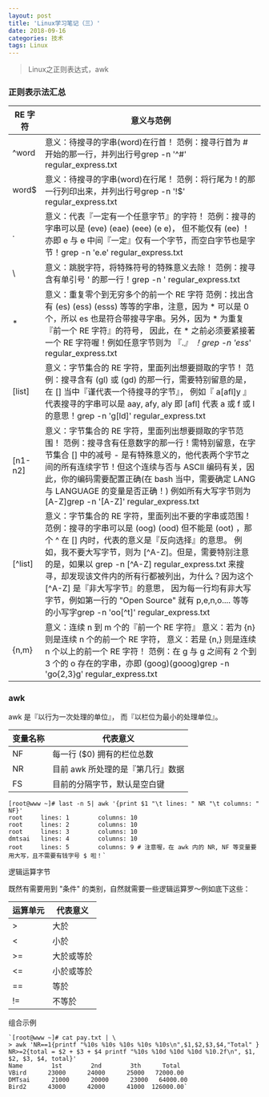 ```yaml
---
layout: post 
title: 'Linux学习笔记（三）'
date: 2018-09-16
categories: 技术
tags: Linux
---
```


> Linux之正则表达式，awk

### 正则表示法汇总

| RE 字符 | 意义与范例                                                   |
| ------- | ------------------------------------------------------------ |
| ^word   | 意义：待搜寻的字串(word)在行首！ 范例：搜寻行首为 # 开始的那一行，并列出行号grep -n '^#' regular_express.txt |
| word$   | 意义：待搜寻的字串(word)在行尾！ 范例：将行尾为 ! 的那一行列印出来，并列出行号grep -n '!$' regular_express.txt |
| .       | 意义：代表『一定有一个任意字节』的字符！ 范例：搜寻的字串可以是 (eve) (eae) (eee) (e e)， 但不能仅有 (ee) ！亦即 e 与 e 中间『一定』仅有一个字节，而空白字节也是字节！grep -n 'e.e' regular_express.txt |
| \       | 意义：跳脱字符，将特殊符号的特殊意义去除！ 范例：搜寻含有单引号 ' 的那一行！grep -n \' regular_express.txt |
| *       | 意义：重复零个到无穷多个的前一个 RE 字符 范例：找出含有 (es) (ess) (esss) 等等的字串，注意，因为 * 可以是 0 个，所以 es 也是符合带搜寻字串。另外，因为 * 为重复『前一个 RE 字符』的符号， 因此，在 * 之前必须要紧接著一个 RE 字符喔！例如任意字节则为 『.*』 ！grep -n 'ess*' regular_express.txt |
| [list]  | 意义：字节集合的 RE 字符，里面列出想要撷取的字节！ 范例：搜寻含有 (gl) 或 (gd) 的那一行，需要特别留意的是，在 [] 当中『谨代表一个待搜寻的字节』， 例如『 a[afl]y 』代表搜寻的字串可以是 aay, afy, aly 即 [afl] 代表 a 或 f 或 l 的意思！grep -n 'g[ld]' regular_express.txt |
| [n1-n2] | 意义：字节集合的 RE 字符，里面列出想要撷取的字节范围！ 范例：搜寻含有任意数字的那一行！需特别留意，在字节集合 [] 中的减号 - 是有特殊意义的，他代表两个字节之间的所有连续字节！但这个连续与否与 ASCII 编码有关，因此，你的编码需要配置正确(在 bash 当中，需要确定 LANG 与 LANGUAGE 的变量是否正确！) 例如所有大写字节则为 [A-Z]grep -n '[A-Z]' regular_express.txt |
| [^list] | 意义：字节集合的 RE 字符，里面列出不要的字串或范围！ 范例：搜寻的字串可以是 (oog) (ood) 但不能是 (oot) ，那个 ^ 在 [] 内时，代表的意义是『反向选择』的意思。 例如，我不要大写字节，则为 [^A-Z]。但是，需要特别注意的是，如果以 grep -n [^A-Z] regular_express.txt 来搜寻，却发现该文件内的所有行都被列出，为什么？因为这个 [^A-Z] 是『非大写字节』的意思， 因为每一行均有非大写字节，例如第一行的 "Open Source" 就有 p,e,n,o.... 等等的小写字grep -n 'oo[^t]' regular_express.txt |
| \{n,m\} | 意义：连续 n 到 m 个的『前一个 RE 字符』 意义：若为 \{n\} 则是连续 n 个的前一个 RE 字符， 意义：若是 \{n,\} 则是连续 n 个以上的前一个 RE 字符！ 范例：在 g 与 g 之间有 2 个到 3 个的 o 存在的字串，亦即 (goog)(gooog)grep -n 'go\{2,3\}g' regular_express.txt |

### awk

 awk 是『以行为一次处理的单位』， 而『以栏位为最小的处理单位』。

| 变量名称 | 代表意义                          |
| -------- | --------------------------------- |
| NF       | 每一行 ($0) 拥有的栏位总数        |
| NR       | 目前 awk 所处理的是『第几行』数据 |
| FS       | 目前的分隔字节，默认是空白键      |

```
[root@www ~]# last -n 5| awk '{print $1 "\t lines: " NR "\t columns: " NF}' 
root     lines: 1        columns: 10 
root     lines: 2        columns: 10 
root     lines: 3        columns: 10 
dmtsai   lines: 4        columns: 10 
root     lines: 5        columns: 9 # 注意喔，在 awk 内的 NR, NF 等变量要用大写，且不需要有钱字号 $ 啦！`
```

逻辑运算字节

既然有需要用到 "条件" 的类别，自然就需要一些逻辑运算罗～例如底下这些：

| 运算单元 | 代表意义   |
| -------- | ---------- |
| >        | 大於       |
| <        | 小於       |
| >=       | 大於或等於 |
| <=       | 小於或等於 |
| ==       | 等於       |
| !=       | 不等於     |

组合示例
```
`[root@www ~]# cat pay.txt | \ 
> awk 'NR==1{printf "%10s %10s %10s %10s %10s\n",$1,$2,$3,$4,"Total" } NR>=2{total = $2 + $3 + $4 printf "%10s %10d %10d %10d %10.2f\n", $1, $2, $3, $4, total}'       
Name        1st        2nd        3th      Total      
VBird      23000      24000      25000   72000.00     
DMTsai      21000      20000      23000   64000.00      
Bird2      43000      42000      41000  126000.00`
```

